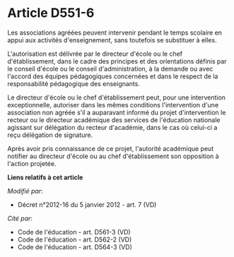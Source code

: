 # Article D551-6

Les associations agréées peuvent intervenir pendant le temps scolaire en appui aux activités d'enseignement, sans toutefois
se substituer à elles. 

L'autorisation est délivrée par le directeur d'école ou le chef d'établissement, dans le cadre des principes et des
orientations définis par le conseil d'école ou le conseil d'administration, à la demande ou avec l'accord des équipes
pédagogiques concernées et dans le respect de la responsabilité pédagogique des enseignants. 

Le directeur d'école ou le chef d'établissement peut, pour une intervention exceptionnelle, autoriser dans les mêmes
conditions l'intervention d'une association non agréée s'il a auparavant informé du projet d'intervention le recteur ou
le directeur académique des services de l'éducation nationale agissant sur délégation du recteur d'académie, dans le cas où
celui-ci a reçu délégation de signature. 

Après avoir pris connaissance de ce projet, l'autorité académique peut notifier au directeur d'école ou au chef
d'établissement son opposition à l'action projetée.

**Liens relatifs à cet article**

_Modifié par_:

  - Décret n°2012-16 du 5 janvier 2012 - art. 7 (VD)

_Cité par_:

  - Code de l'éducation - art. D561-3 (VD)
  - Code de l'éducation - art. D562-2 (VD)
  - Code de l'éducation - art. D564-3 (VD)
